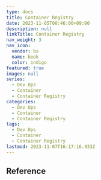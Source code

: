 ```yaml
---
type: docs
title: Container Registry
date: 2023-11-05T00:46:00+09:00
description: null
linkTitle: Container Registry
nav_weight: 3
nav_icon:
  vendor: bs
  name: book
  color: indigo
featured: true
images: null
series:
  - Dev Ops
  - Container
  - Container Registry
categories:
  - Dev Ops
  - Container
  - Container Registry
tags:
  - Dev Ops
  - Container
  - Container Registry
lastmod: 2023-11-07T16:17:16.933Z
---
```


## Reference
